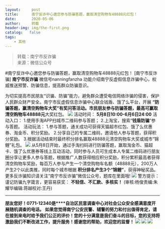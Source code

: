 ```yaml
---
layout:     post
title:      南宁反诈中心邀您参与防骗答题，赢取清空购物车48888元红包！
date:       2020-05-06
author:     转载
header-img: img/the-first.png
catalog:   false
tags:
    - 其他
---
```


<blockquote><p>转载：南宁市反诈骗<br>
来源：微信公众号</p></blockquote>

#南宁反诈中心邀您参与防骗答题，赢取清空购物车48888元红包！
[南宁市反诈骗]
**南宁市反诈骗**
微信号nanningfanzha
功能介绍南宁反虚假信息诈骗中心，权威推送预警、防骗信息，提高群众防骗意识。

为切实提高市民朋友“识骗、防骗”能力，避免群众遭受电信网络诈骗的侵害，保护人民群众财产安全。南宁市反虚假信息诈骗中心联合钱盾、饿了么平台，开展
**“防骗答题，赢清空购物车大奖”**有奖问答活动。市民朋友参与防骗答题，最高可赢取清空购物车**48888元**大奖红包。
![]({{site.baseurl}}/postimg/m6vdLvvo6W5S1Qt8zsWk1G2mDfQS8E4GreFYjibAiarRvhFhRq5TeUgRsBYHf8oWF8RxpHECE82nwObogtgKnj4A.png)
活动时间：
**5月8日10:00-6月6日24:00**
活动入口：
1.使用手淘APP扫城市二维码参与答题；
2.上淘宝，搜索“**钱盾防骗**”参与答题。
活动玩法：
1.参与答题，通关成功可获得天猫超市红包、饿了么优惠券、淘金币、积分奖励。
2.分享自己的专属二维码，邀请他人参与答题，获得积分奖励。
3.根据活动结束时最终积分排名赢取48888元清空购物车大奖或城市“锦鲤”礼包。
![]({{site.baseurl}}/postimg/m6vdLvvo6W5S1Qt8zsWk1G2mDfQS8E4GFk74VAT5Z5kADWicJR7EjAN9mr79ZW5K9cUQdqJcFnCyvmp0WvxcTqg.png)
从5月8日开始，通过手淘扫码进行防骗答题，赢取淘金币、猫超卡、饿了么优惠券等线上互动活动，同时参与人员可生成本人专属二维码进行朋友圈分享让更多人参与答题，根据推广人数获得相应积分奖励，积分累积最高者获得清空购物车奖励，每百万人参与产生一个清空购物车名额（48888元），200万人产生2个以此类推，同时每个城市根据
**积分排名产生3个“锦鲤”**，获得神秘奖品。
更多反诈骗知识请关注“南宁市反诈骗”微信公众号，题库在里面哦!
![]({{site.baseurl}}/postimg/m6vdLvvo6W6VsSjXKbZwtPcaAaeW7uwXu56NKbJ4yFek4DhAblY91icYyuPZYBtpaqMVHayxibgU0zicwJlSVlMXA.jpeg)
警方提示：
谨记防骗九字箴言，更容易获奖：
**不轻信、不汇款、多核实！**
(审核:杨俊责编:朱耀华编辑:蒋越校对:王丹)
***
**朋友您好！0771-12340是****自治区民意调查中心对社会公众安全感满意度开展随机调查的电话。**
**如果您觉得南宁公安民警、辅警的努力和付出值得肯定，请在接到来电时给予我们公正的评价！您的十分满意是我们奋斗的目标，您的支持将激励我们不断改进工作，提升服务！感谢您的帮助，欢迎您的监督！**
![]({{site.baseurl}}/postimg/m6vdLvvo6W4tBmkSw7BynPAZ4dpgGzH6gPSKpMSPibm3ZZdwYARicAqYI6iaLTicawgZUezTc6lgHXWGaSqHwiav3qA.jpeg)
![]({{site.baseurl}}/postimg/m6vdLvvo6W4tBmkSw7BynPAZ4dpgGzH6dmhqpDKgZf4VOiaaxr6LcaFfRCPDEHukjOhPlt2iaH3NnVwoVk1xjWLw.jpeg)
![]({{site.baseurl}}/postimg/m6vdLvvo6W4tBmkSw7BynPAZ4dpgGzH62EZZ3JuBHMHzWr2pWjUukPSqx9WsRt3S4RWQicPNzhvt1LNVX5mbTSw.jpeg)
